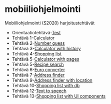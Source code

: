 # mobiiliohjelmointi

Mobiiliohjelmointi (S2020) harjoitustehtävät

- Orientaatiotehtävä-[Test](/test/App.js)
- Tehtävä 1-[Calculator](/calculator/App.js)
- Tehtävä 2-[Number guess](/guess_number/App.js)
- Tehtävä 3-[Calculator with history](/calculator_history/App.js)
- Tehtävä 4-[Shopping list](/shopping_list/App.js)
- Tehtävä 5-[Calculator with pages](/calculator_with_pages/App.js)
- Tehtävä 5-[Recipe search](/recipes/App.js)
- Tehtävä 6-[Euro converter](/euro_converter/App.js)
- Tehtävä 7-[Address finder](/find_address/App.js)
- Tehtävä 9-[Address finder with location](/address_finder_location/App.js)
- Tehtävä 10-[Shopping list with db](/shopping_db/App.js)
- Tehtävä 12-[Text to speech](/text_speech)
- Tehtävä 13-[Shopping list with UI components](/shopping_ui/App.js)
